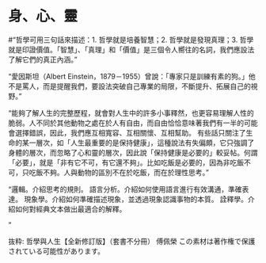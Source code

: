# 身、心、靈
#“哲學可用三句話來描述：1. 哲學就是培養智慧；2. 哲學就是發現真理；3. 哲學就是印證價值。「智慧」、「真理」和「價值」是三個令人嚮往的名詞，我們應設法了解它們的真正內涵。”

“愛因斯坦（Albert Einstein，1879－1955）曾說：「專家只是訓練有素的狗。」他不是罵人，而是提醒我們，要設法突破自己專業的局限，不斷提升、拓展自己的視野。”

“能夠了解人生的完整歷程，就會對人生中的許多小事釋然，也更容易理解人性的脆弱。人不同於其他動物之處在於人有自由，而自由恰恰意味著我們有一半的可能會選擇錯誤，因此，我們應互相寬容、互相關懷、互相幫助。
有些話只關注了生命的某一層次，如「人生最重要的是保持健康」，這種說法有失偏頗，它只強調了身體的層次，而忽略了心和靈的層次，因此說「保持健康是必要的」較妥帖。何謂「必要」，就是「非有它不可，有它還不夠」。比如吃飯是必要的，因為非吃飯不可，只吃飯不夠。人與動物的區別不在於吃飯，而在於理性思考。”

“邏輯。介紹思考的規則。
語言分析。介紹如何使用語言進行有效溝通，準確表達。
現象學。介紹如何準確描述現象，並透過現象認識事物的本質。
詮釋學。介紹如何對經典文本做出最適合的解釋。

”

抜粋:
哲學與人生【全新修訂版】（套書不分冊）
傅佩榮
この素材は著作権で保護されている可能性があります。
